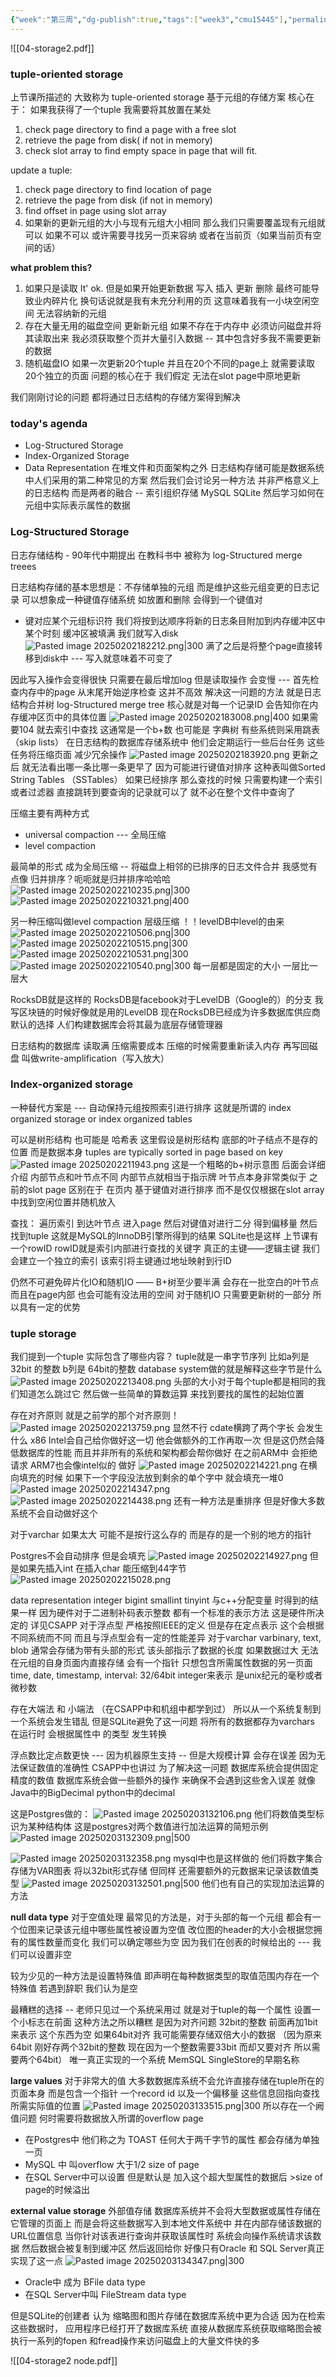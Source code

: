 ```yaml
---
{"week":"第三周","dg-publish":true,"tags":["week3","cmu15445"],"permalink":"/DataBase Systems/CMU 15-445：Database Systems/Lecture 04 Database Storage Part 2/","dgPassFrontmatter":true,"noteIcon":"","created":"2025-02-02T17:17:37.809+08:00","updated":"2025-04-19T09:54:30.760+08:00"}
---
```



![[04-storage2.pdf]]

### tuple-oriented storage 
上节课所描述的   大致称为 tuple-oriented storage 基于元组的存储方案
核心在于：
如果我获得了一个tuple  我需要将其放置在某处
1. check page directory to find a page with a free slot
2. retrieve the page from disk( if not in memory)
3. check slot array to find empty space in page that will fit.

update a tuple:
1. check page directory to find location of page
2. retrieve the page from disk (if not in memory)
3. find offset in page using slot array
4. 如果新的更新元组的大小与现有元组大小相同 那么我们只需要覆盖现有元组就可以
   如果不可以  或许需要寻找另一页来容纳 或者在当前页（如果当前页有空间的话）

**what problem this?**
1. 如果只是读取 It' ok.  但是如果开始更新数据  写入 插入 更新 删除  最终可能导致业内碎片化 换句话说就是我有未充分利用的页 这意味着我有一小块空闲空间 无法容纳新的元组
2. 存在大量无用的磁盘空间
	更新新元组  如果不存在于内存中 必须访问磁盘并将其读取出来
	我必须获取整个页并大量引入数据  --  其中包含好多我不需要更新的数据
3. 随机磁盘IO
	如果一次更新20个tuple  并且在20个不同的page上 就需要读取20个独立的页面
问题的核心在于  我们假定 无法在slot page中原地更新

我们刚刚讨论的问题 都将通过日志结构的存储方案得到解决

### today's agenda
- Log-Structured Storage
- Index-Organized Storage
- Data Representation
在堆文件和页面架构之外  日志结构存储可能是数据系统中人们采用的第二种常见的方案
然后我们会讨论另一种方法  并非严格意义上的日志结构 而是两者的融合  --  索引组织存储 MySQL SQLite
然后学习如何在元组中实际表示属性的数据

### Log-Structured Storage
日志存储结构 - 90年代中期提出  在教科书中 被称为 log-Structured merge treees

日志结构存储的基本思想是：不存储单独的元组 而是维护这些元组变更的日志记录
可以想象成一种键值存储系统   如放置和删除  会得到一个键值对
- 键对应某个元组标识符
我们将按到达顺序将新的日志条目附加到内存缓冲区中
某个时刻 缓冲区被填满  我们就写入disk
![Pasted image 20250202182212.png|300](/img/user/accessory/Pasted%20image%2020250202182212.png)
满了之后是将整个page直接转移到disk中  ---  写入就意味着不可变了

因此写入操作会变得很快  只需要在最后增加log
但是读取操作 会变慢 ---  首先检查内存中的page 从末尾开始逆序检查  这并不高效  解决这一问题的方法 就是日志结构合并树  log-Structured merge tree
核心就是对每一个记录ID  会告知你在内存缓冲区页中的具体位置
![Pasted image 20250202183008.png|400](/img/user/accessory/Pasted%20image%2020250202183008.png)
如果需要104 就去索引中查找  这通常是一个b+数  也可能是 字典树  有些系统则采用跳表（skip lists）
在日志结构的数据库存储系统中 他们会定期运行一些后台任务 这些任务将压缩页面 减少冗余操作
![Pasted image 20250202183920.png](/img/user/accessory/Pasted%20image%2020250202183920.png)
更新之后  就无法看出哪一条比哪一条更早了 因为可能进行键值对排序
这种表叫做Sorted String Tables （SSTables）
如果已经排序  那么查找的时候 只需要构建一个索引或者过滤器 直接跳转到要查询的记录就可以了  就不必在整个文件中查询了

压缩主要有两种方式
- universal compaction  --- 全局压缩
- level compaction

最简单的形式 成为全局压缩  --  将磁盘上相邻的已排序的日志文件合并
我感觉有点像 归并排序？呃呃就是归并排序哈哈哈
![Pasted image 20250202210235.png|300](/img/user/accessory/Pasted%20image%2020250202210235.png)
![Pasted image 20250202210321.png|400](/img/user/accessory/Pasted%20image%2020250202210321.png)

另一种压缩叫做level compaction  层级压缩
！！levelDB中level的由来
![Pasted image 20250202210506.png|300](/img/user/accessory/Pasted%20image%2020250202210506.png)
![Pasted image 20250202210515.png|300](/img/user/accessory/Pasted%20image%2020250202210515.png)
![Pasted image 20250202210531.png|300](/img/user/accessory/Pasted%20image%2020250202210531.png)
![Pasted image 20250202210540.png|300](/img/user/accessory/Pasted%20image%2020250202210540.png)
每一层都是固定的大小  一层比一层大

RocksDB就是这样的  RocksDB是facebook对于LevelDB（Google的）的分支
我写区块链的时候好像就是用的LevelDB
现在RocksDB已经成为许多数据库供应商默认的选择  人们构建数据库会将其最为底层存储管理器

日志结构的数据库  读取满  压缩需要成本  压缩的时候需要重新读入内存 再写回磁盘 叫做write-amplification（写入放大）

### Index-organized storage
 一种替代方案是 --- 自动保持元组按照索引进行排序
 这就是所谓的 index organized storage or index organized tables

可以是树形结构 也可能是 哈希表 这里假设是树形结构
底部的叶子结点不是存的位置  而是数据本身
tuples are typically sorted in page based on key
![Pasted image 20250202211943.png](/img/user/accessory/Pasted%20image%2020250202211943.png)
这是一个粗略的b+树示意图  后面会详细介绍  内部节点和叶节点不同  内部节点就相当于指示牌
叶节点本身非常类似于 之前的slot page
区别在于 在页内   基于键值对进行排序  而不是仅仅根据在slot array中找到空闲位置并随机放入

查找： 遍历索引 到达叶节点  进入page 然后对键值对进行二分 得到偏移量 然后找到tuple
这就是MySQL的InnoDB引擎所得到的结果
SQLite也是这样 上节课有一个rowID    rowID就是索引内部进行查找的关键字  真正的主键——逻辑主键 我们会建立一个独立的索引  该索引将主键通过地址映射到行ID

仍然不可避免碎片化IO和随机IO —— B+树至少要半满 会存在一批空白的叶节点  而且在page内部 也会可能有没法用的空间
对于随机IO  只需要更新树的一部分 所以具有一定的优势

### tuple storage
我们提到一个tuple 实际包含了哪些内容？
tuple就是一串字节序列  比如a列是32bit 的整数  b列是 64bit的整数
database system做的就是解释这些字节是什么
![Pasted image 20250202213408.png](/img/user/accessory/Pasted%20image%2020250202213408.png)
头部的大小对于每个tuple都是相同的我们知道怎么跳过它
然后做一些简单的算数运算 来找到要找的属性的起始位置

存在对齐原则  就是之前学的那个对齐原则！
![Pasted image 20250202213759.png](/img/user/accessory/Pasted%20image%2020250202213759.png)
显然不行
cdate横跨了两个字长  会发生什么
x86 Intel会自己给你做好这一切  他会做额外的工作再取一次  但是这仍然会降低数据库的性能
而且并非所有的系统和架构都会帮你做好
在之前ARM中 会拒绝请求  ARM7也会像intel似的 做好
![Pasted image 20250202214221.png](/img/user/accessory/Pasted%20image%2020250202214221.png)
在横向填充的时候 如果下一个字段没法放到剩余的单个字中  就会填充一堆0
![Pasted image 20250202214347.png](/img/user/accessory/Pasted%20image%2020250202214347.png)
![Pasted image 20250202214438.png](/img/user/accessory/Pasted%20image%2020250202214438.png)
还有一种方法是重排序  但是好像大多数系统不会自动做好这个

对于varchar  如果太大  可能不是按行这么存的  而是存的是一个别的地方的指针 

Postgres不会自动排序 但是会填充
![Pasted image 20250202214927.png](/img/user/accessory/Pasted%20image%2020250202214927.png)
但是如果先插入int 在插入char  能压缩到44字节
![Pasted image 20250202215028.png](/img/user/accessory/Pasted%20image%2020250202215028.png)

data representation
integer  bigint smallint tinyint   与c++分配变量 时得到的结果一样
因为硬件对于二进制补码表示整数  都有一个标准的表示方法  这是硬件所决定的   详见CSAPP
对于浮点型  严格按照IEEE的定义
但是存在定点表示  这个会根据不同系统而不同   而且与浮点型会有一定的性能差异
对于varchar varbinary, text, blob 通常会存储为带有头部的形式  该头部指示了数据的长度
如果数据过大 无法在元组的自身页面内直接存储  会有一个指针 只想包含所需属性数据的另一页面
time, date, timestamp, interval: 32/64bit integer来表示  是unix纪元的毫秒或者微秒数

存在大端法 和 小端法 （在CSAPP中和机组中都学到过） 所以从一个系统复制到一个系统会发生错乱  但是SQLite避免了这一问题   将所有的数据都存为varchars 在运行时 会根据属性中 的类型 发生转换

浮点数比定点数更快  ---  因为机器原生支持  -- 但是大规模计算 会存在误差 因为无法保证数值的准确性  CSAPP中也讲过
为了解决这一问题 数据库系统会提供固定精度的数值    数据库系统会做一些额外的操作 来确保不会遇到这些舍入误差  就像Java中的BigDecimal python中的decimal

这是Postgres做的：
![Pasted image 20250203132106.png](/img/user/accessory/Pasted%20image%2020250203132106.png)
他们将数值类型标识为某种结构体
这是postgres对两个数值进行加法运算的简短示例
![Pasted image 20250203132309.png|500](/img/user/accessory/Pasted%20image%2020250203132309.png)

![Pasted image 20250203132358.png](/img/user/accessory/Pasted%20image%2020250203132358.png)
mysql中也是这样做的   他们将数字集合存储为VAR图表  将以32bit形式存储  但同样  还需要额外的元数据来记录该数值类型
![Pasted image 20250203132501.png|500](/img/user/accessory/Pasted%20image%2020250203132501.png)
他们也有自己的实现加法运算的方法

**null data type**
对于空值处理  最常见的方法是，对于头部的每一个元组 都会有一个位图来记录该元组中哪些属性被设置为空值   改位图的header的大小会根据您拥有的属性数量而变化  我们可以确定哪些为空 因为我们在创表的时候给出的   ---  我们可以设置非空

较为少见的一种方法是设置特殊值  即声明在每种数据类型的取值范围内存在一个特殊值  若遇到辞职 我们认为是空

最糟糕的选择 --  老师只见过一个系统采用过  就是对于tuple的每一个属性  设置一个小标志在前面 这种方法之所以糟糕 是因为对齐问题   32bit的整数 前面再加1bit来表示 这个东西为空 如果64bit对齐 我可能需要存储双倍大小的数据 （因为原来64bit 刚好存两个32bit的整数  现在因为一个整数需要33bit  而却又要对齐 所以需要两个64bit）   唯一真正实现的一个系统 MemSQL  SingleStore的早期名称

**large values**
对于非常大的值   大多数数据库系统不会允许直接存储在tuple所在的页面本身  而是包含一个指针 一个record id 以及一个偏移量  这些信息回指向查找所需实际值的位置
![Pasted image 20250203133515.png|300](/img/user/accessory/Pasted%20image%2020250203133515.png)
所以存在一个阙值问题  何时需要将数据放入所谓的overflow page

- 在Postgres中 他们称之为 TOAST  任何大于两千字节的属性  都会存储为单独一页
- MySQL 中 叫overflow   大于1/2 size of page 
- 在SQL Server中可以设置   但是默认是 加入这个超大型属性的数据后 >size of page的时候溢出 

**external value storage**
外部值存储
数据库系统并不会将大型数据或属性存储在它管理的页面上  而是会将这些数据写入到本地文件系统中 并在内部存储该数据的URL位置信息  当你针对该表进行查询并获取该属性时 系统会向操作系统请求该数据  然后数据会被复制到缓冲区 然后返回给你
好像只有Oracle 和 SQL Server真正实现了这一点
![Pasted image 20250203134347.png|300](/img/user/accessory/Pasted%20image%2020250203134347.png)
- Oracle中 成为 BFile data type
- 在SQL Server中叫 FileStream data type

但是SQLite的创建者 认为 缩略图和图片存储在数据库系统中更为合适  因为在检索这些数据时，  应用程序已经打开了数据库系统   直接从数据库系统获取缩略图会被执行一系列的fopen 和fread操作来访问磁盘上的大量文件快的多

![[04-storage2 node.pdf]]